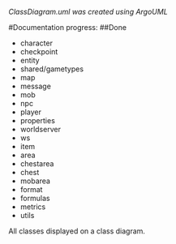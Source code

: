 *ClassDiagram.uml was created using ArgoUML*

#Documentation progress:
##Done
- character
- checkpoint
- entity
- shared/gametypes
- map
- message
- mob
- npc
- player
- properties
- worldserver
- ws
- item
- area
- chestarea
- chest
- mobarea
- format
- formulas
- metrics
- utils

All classes displayed on a class diagram.